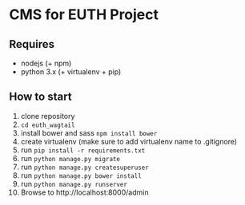 # CMS for EUTH Project

## Requires

 * nodejs (+ npm)
 * python 3.x (+ virtualenv + pip)


## How to start

1. clone repository
2. `cd euth_wagtail`
3. install bower and sass `npm install bower`
4. create virtualenv (make sure to add virtualenv name to .gitignore)
5. run `pip install -r requirements.txt`
6. run `python manage.py migrate`
7. run `python manage.py createsuperuser`
8. run `python manage.py bower install`
9. run `python manage.py runserver`
10. Browse to  http://localhost:8000/admin
